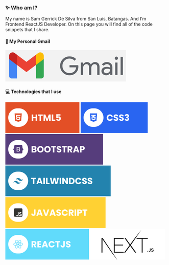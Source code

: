 ### ✨ Who am I?

My name is Sam Gerrick De Silva from San Luis, Batangas. And I’m Frontend ReactJS Developer. On this page you will find all of the code snippets that I share.

#### 🔗 My Personal Gmail

[![Gmail](./assets/gmail-logo.svg)](mailto:desilva.sam17.sgds@gmail.com)

#### 💻 Technologies that I use

[![HTML5](./assets/html.svg)](https://en.wikipedia.org/wiki/HTML5) [![CSS3](./assets/css.svg)](https://en.wikipedia.org/wiki/CSS) [![Bootstrap](./assets/bootstrap.svg)](<https://en.wikipedia.org/wiki/Bootstrap_(front-end_framework)>) [![TailwindCSS](./assets/tailwind.svg)](https://en.wikipedia.org/wiki/Tailwind_CSS) [![JavaScript](./assets/javascript.svg)](https://en.wikipedia.org/wiki/JavaScript) [![React](./assets/react.svg)](<https://en.wikipedia.org/wiki/React_(software)>) [![NextJS](./assets/next.svg)](https://en.wikipedia.org/wiki/Next.js)
